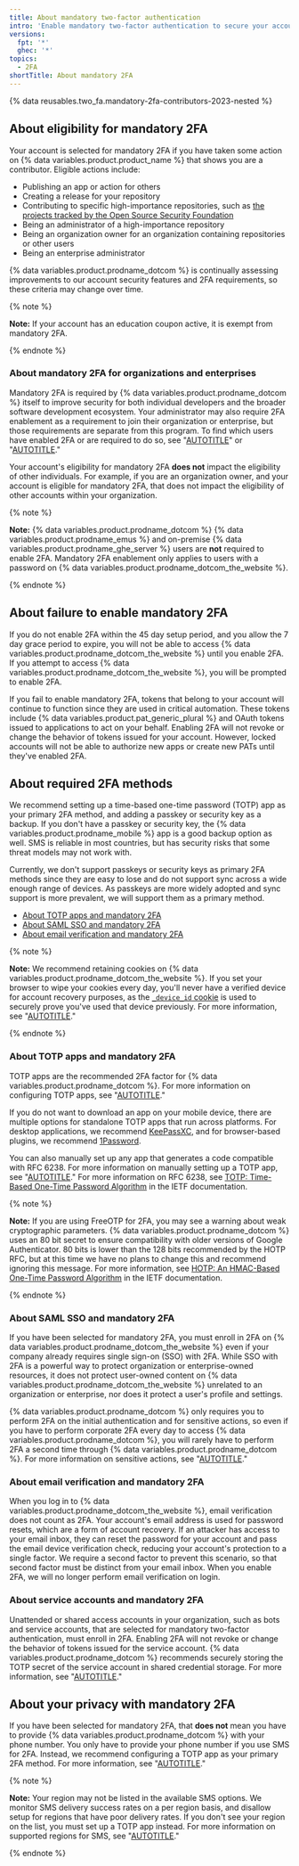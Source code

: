 ```yaml
---
title: About mandatory two-factor authentication
intro: 'Enable mandatory two-factor authentication to secure your account and maintain access to {% data variables.product.prodname_dotcom_the_website %}.'
versions:
  fpt: '*'
  ghec: '*'
topics:
  - 2FA
shortTitle: About mandatory 2FA
---
```


{% data reusables.two_fa.mandatory-2fa-contributors-2023-nested %}

## About eligibility for mandatory 2FA

Your account is selected for mandatory 2FA if you have taken some action on {% data variables.product.product_name %} that shows you are a contributor. Eligible actions include:
* Publishing an app or action for others
* Creating a release for your repository
* Contributing to specific high-importance repositories, such as [the projects tracked by the Open Source Security Foundation](https://github.com/ossf/wg-securing-critical-projects#current-work)
* Being an administrator of a high-importance repository
* Being an organization owner for an organization containing repositories or other users
* Being an enterprise administrator

{% data variables.product.prodname_dotcom %} is continually assessing improvements to our account security features and 2FA requirements, so these criteria may change over time.

{% note %}

**Note:** If your account has an education coupon active, it is exempt from mandatory 2FA.

{% endnote %}

### About mandatory 2FA for organizations and enterprises

Mandatory 2FA is required by {% data variables.product.prodname_dotcom %} itself to improve security for both individual developers and the broader software development ecosystem. Your administrator may also require 2FA enablement as a requirement to join their organization or enterprise, but those requirements are separate from this program. To find which users have enabled 2FA or are required to do so, see "[AUTOTITLE](/admin/managing-accounts-and-repositories/managing-users-in-your-enterprise/viewing-people-in-your-enterprise#viewing-whether-members-in-your-enterprise-have-2fa-enabled)" or "[AUTOTITLE](/organizations/keeping-your-organization-secure/managing-two-factor-authentication-for-your-organization/viewing-whether-users-in-your-organization-have-2fa-enabled)."

Your account's eligibility for mandatory 2FA **does not** impact the eligibility of other individuals. For example, if you are an organization owner, and your account is eligible for mandatory 2FA, that does not impact the eligibility of other accounts within your organization.

{% note %}

**Note:** {% data variables.product.prodname_dotcom %} {% data variables.product.prodname_emus %} and on-premise {% data variables.product.prodname_ghe_server %} users are **not** required to enable 2FA. Mandatory 2FA enablement only applies to users with a password on {% data variables.product.prodname_dotcom_the_website %}.

{% endnote %}

## About failure to enable mandatory 2FA

If you do not enable 2FA within the 45 day setup period, and you allow the 7 day grace period to expire, you will not be able to access {% data variables.product.prodname_dotcom_the_website %} until you enable 2FA. If you attempt to access {% data variables.product.prodname_dotcom_the_website %}, you will be prompted to enable 2FA.

If you fail to enable mandatory 2FA, tokens that belong to your account will continue to function since they are used in critical automation. These tokens include {% data variables.product.pat_generic_plural %} and OAuth tokens issued to applications to act on your behalf. Enabling 2FA will not revoke or change the behavior of tokens issued for your account. However, locked accounts will not be able to authorize new apps or create new PATs until they've enabled 2FA.

## About required 2FA methods

We recommend setting up a time-based one-time password (TOTP) app as your primary 2FA method, and adding a passkey or security key as a backup. If you don't have a passkey or security key, the {% data variables.product.prodname_mobile %} app is a good backup option as well. SMS is reliable in most countries, but has security risks that some threat models may not work with.

Currently, we don't support passkeys or security keys as primary 2FA methods since they are easy to lose and do not support sync across a wide enough range of devices. As passkeys are more widely adopted and sync support is more prevalent, we will support them as a primary method.

* [About TOTP apps and mandatory 2FA](#about-totp-apps-and-mandatory-2fa)
* [About SAML SSO and mandatory 2FA](#about-saml-sso-and-mandatory-2fa)
* [About email verification and mandatory 2FA](#about-email-verification-and-mandatory-2fa)

{% note %}

**Note:** We recommend retaining cookies on {% data variables.product.prodname_dotcom_the_website %}. If you set your browser to wipe your cookies every day, you'll never have a verified device for account recovery purposes, as the [`_device_id` cookie](https://github.com/privacy/cookies) is used to securely prove you've used that device previously. For more information, see "[AUTOTITLE](/authentication/securing-your-account-with-two-factor-authentication-2fa/recovering-your-account-if-you-lose-your-2fa-credentials#authenticating-with-a-verified-device-ssh-token-or-personal-access-token)."

{% endnote %}

### About TOTP apps and mandatory 2FA

TOTP apps are the recommended 2FA factor for {% data variables.product.prodname_dotcom %}. For more information on configuring TOTP apps, see "[AUTOTITLE](/authentication/securing-your-account-with-two-factor-authentication-2fa/configuring-two-factor-authentication#configuring-two-factor-authentication-using-a-totp-app)."

If you do not want to download an app on your mobile device, there are multiple options for standalone TOTP apps that run across platforms. For desktop applications, we recommend [KeePassXC](https://keepassxc.org/), and for browser-based plugins, we recommend [1Password](https://support.1password.com/one-time-passwords/#to-save-your-qr-code-using-the-1password-browser-extension).

You can also manually set up any app that generates a code compatible with RFC 6238. For more information on manually setting up a TOTP app, see "[AUTOTITLE](/authentication/securing-your-account-with-two-factor-authentication-2fa/configuring-two-factor-authentication#configuring-two-factor-authentication-using-a-totp-app)." For more information on RFC 6238, see [TOTP: Time-Based One-Time Password Algorithm](https://datatracker.ietf.org/doc/html/rfc6238) in the IETF documentation.

{% note %}

**Note:** If you are using FreeOTP for 2FA, you may see a warning about weak cryptographic parameters. {% data variables.product.prodname_dotcom %} uses an 80 bit secret to ensure compatibility with older versions of Google Authenticator. 80 bits is lower than the 128 bits recommended by the HOTP RFC, but at this time we have no plans to change this and recommend ignoring this message. For more information, see [HOTP: An HMAC-Based One-Time Password Algorithm](https://www.ietf.org/rfc/rfc4226.txt) in the IETF documentation.

{% endnote %}

### About SAML SSO and mandatory 2FA

If you have been selected for mandatory 2FA, you must enroll in 2FA on {% data variables.product.prodname_dotcom_the_website %} even if your company already requires single sign-on (SSO) with 2FA. While SSO with 2FA is a powerful way to protect organization or enterprise-owned resources, it does not protect user-owned content on {% data variables.product.prodname_dotcom_the_website %} unrelated to an organization or enterprise, nor does it protect a user's profile and settings.

{% data variables.product.prodname_dotcom %} only requires you to perform 2FA on the initial authentication and for sensitive actions, so even if you have to perform corporate 2FA every day to access {% data variables.product.prodname_dotcom %}, you will rarely have to perform 2FA a second time through {% data variables.product.prodname_dotcom %}. For more information on sensitive actions, see "[AUTOTITLE](/authentication/keeping-your-account-and-data-secure/sudo-mode)."

### About email verification and mandatory 2FA

When you log in to {% data variables.product.prodname_dotcom_the_website %}, email verification does not count as 2FA. Your account's email address is used for password resets, which are a form of account recovery. If an attacker has access to your email inbox, they can reset the password for your account and pass the email device verification check, reducing your account's protection to a single factor. We require a second factor to prevent this scenario, so that second factor must be distinct from your email inbox. When you enable 2FA, we will no longer perform email verification on login.

### About service accounts and mandatory 2FA

Unattended or shared access accounts in your organization, such as bots and service accounts, that are selected for mandatory two-factor authentication, must enroll in 2FA. Enabling 2FA will not revoke or change the behavior of tokens issued for the service account. {% data variables.product.prodname_dotcom %} recommends securely storing the TOTP secret of the service account in shared credential storage. For more information, see "[AUTOTITLE](/organizations/keeping-your-organization-secure/managing-two-factor-authentication-for-your-organization/managing-bots-and-service-accounts-with-two-factor-authentication)."

## About your privacy with mandatory 2FA

If you have been selected for mandatory 2FA, that **does not** mean you have to provide {% data variables.product.prodname_dotcom %} with your phone number. You only have to provide your phone number if you use SMS for 2FA. Instead, we recommend configuring a TOTP app as your primary 2FA method. For more information, see "[AUTOTITLE](/authentication/securing-your-account-with-two-factor-authentication-2fa/configuring-two-factor-authentication#configuring-two-factor-authentication-using-a-totp-app)."

{% note %}

**Note:** Your region may not be listed in the available SMS options. We monitor SMS delivery success rates on a per region basis, and disallow setup for regions that have poor delivery rates. If you don't see your region on the list, you must set up a TOTP app instead. For more information on supported regions for SMS, see "[AUTOTITLE](/authentication/securing-your-account-with-two-factor-authentication-2fa/countries-where-sms-authentication-is-supported)."

{% endnote %}
